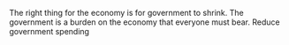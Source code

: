 The right thing for the economy is for government to shrink.
The government is a burden on the economy that everyone must bear.
Reduce government spending
